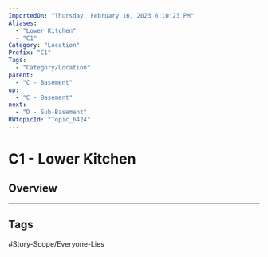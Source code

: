 ```yaml
---
ImportedOn: "Thursday, February 16, 2023 6:10:23 PM"
Aliases:
  - "Lower Kitchen"
  - "C1"
Category: "Location"
Prefix: "C1"
Tags:
  - "Category/Location"
parent:
  - "C - Basement"
up:
  - "C - Basement"
next:
  - "D - Sub-Basement"
RWtopicId: "Topic_6424"
---
```

# C1 - Lower Kitchen
## Overview

---
## Tags
#Story-Scope/Everyone-Lies

